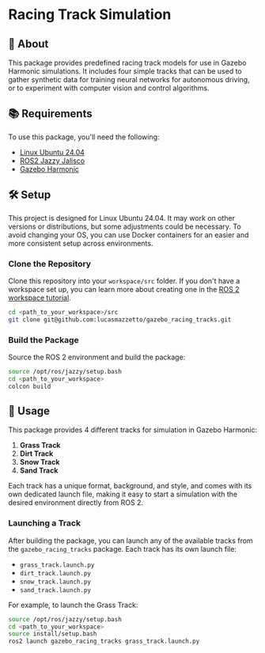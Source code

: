 #  Racing Track Simulation

## 🏁 About

This package provides predefined racing track models for use in Gazebo Harmonic simulations. It includes four simple tracks that can be used to gather synthetic data for training neural networks for autonomous driving, or to experiment with computer vision and control algorithms.


## 📚 Requirements

To use this package, you'll need the following:

- [Linux Ubuntu 24.04](https://ubuntu.com/blog/tag/ubuntu-24-04-lts)
- [ROS2 Jazzy Jalisco](https://docs.ros.org/en/rolling/Releases/Release-Jazzy-Jalisco.html)
- [Gazebo Harmonic](https://gazebosim.org/docs/harmonic/getstarted/)

## 🛠️ Setup

This project is designed for Linux Ubuntu 24.04. It may work on other versions or distributions, but some adjustments could be necessary. To avoid changing your OS, you can use Docker containers for an easier and more consistent setup across environments.

### Clone the Repository

Clone this repository into your ```workspace/src``` folder. If you don't have a workspace set up, you can learn more about creating one in the [ROS 2 workspace tutorial](https://docs.ros.org/en/jazzy/Tutorials/Beginner-Client-Libraries/Creating-A-Workspace/Creating-A-Workspace.html).

```bash
cd <path_to_your_workspace>/src
git clone git@github.com:lucasmazzetto/gazebo_racing_tracks.git
```

### Build the Package
Source the ROS 2 environment and build the package:

```bash
source /opt/ros/jazzy/setup.bash
cd <path_to_your_workspace>
colcon build
```

## 🚀 Usage

This package provides 4 different tracks for simulation in Gazebo Harmonic:

1. **Grass Track**  
2. **Dirt Track**
3. **Snow Track**  
4. **Sand Track**

Each track has a unique format, background, and style, and comes with its own dedicated launch file, making it easy to start a simulation with the desired environment directly from ROS 2.

### Launching a Track

After building the package, you can launch any of the available tracks from the `gazebo_racing_tracks` package. Each track has its own launch file:

- `grass_track.launch.py`
- `dirt_track.launch.py`
- `snow_track.launch.py`
- `sand_track.launch.py`

For example, to launch the Grass Track:

```bash
source /opt/ros/jazzy/setup.bash
cd <path_to_your_workspace>
source install/setup.bash
ros2 launch gazebo_racing_tracks grass_track.launch.py
```